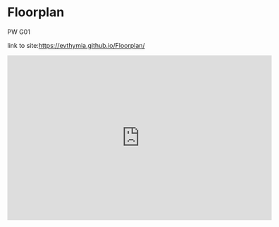 # Floorplan
PW G01

link to site:https://evthymia.github.io/Floorplan/

<iframe title="Report Section" width="600" height="373.5" src="https://app.powerbi.com/view?r=eyJrIjoiODc1YTEwYWUtNzZkOS00ZmRmLWJlMDctOGFjNzliM2JiYjA1IiwidCI6ImYyMTU2NzljLWQ2ZGItNGFiZi05NmNlLTM5NWZmN2MyOTZiMCIsImMiOjh9&pageName=ReportSectionce0f728d0399f3f43a8b" frameborder="0" allowFullScreen="true"></iframe>
